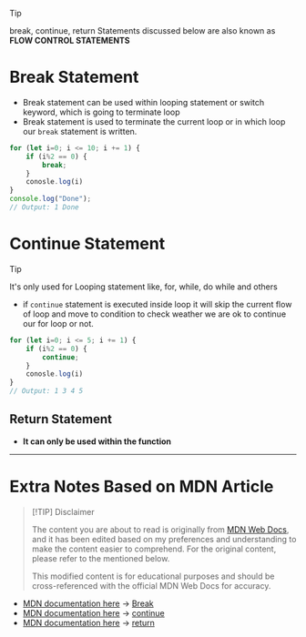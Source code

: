> [!TIP]
> break, continue, return Statements discussed below are also known as **FLOW CONTROL STATEMENTS**

# Break Statement

- Break statement can be used within looping statement or switch keyword, which is going to terminate loop
- Break statement is used to terminate the current loop or in which loop our `break` statement is written.

```js
for (let i=0; i <= 10; i += 1) {
	if (i%2 == 0) {
		break;
	}
	conosle.log(i)
}
console.log("Done");
// Output: 1 Done
```

# Continue Statement

> [!TIP]
> It's only used for Looping statement like, for, while, do while and others

- if `continue` statement is executed inside loop it will skip the current flow of loop and move to condition to check weather we are ok to continue our for loop or not.  

```js
for (let i=0; i <= 5; i += 1) {
	if (i%2 == 0) {
		continue;
	}
	conosle.log(i)
}
// Output: 1 3 4 5
```

## Return Statement

- **It can only be used within the function**
---

# Extra Notes Based on MDN Article

> [!TIP] Disclaimer
>
> The content you are about to read is originally from [MDN Web Docs](https://developer.mozilla.org/), and it has been edited based on my preferences and understanding to make the content easier to comprehend. For the original content, please refer to the mentioned below.
>
> This modified content is for educational purposes and should be cross-referenced with the official MDN Web Docs for accuracy.

- [MDN documentation here]() -> [Break](break.md)
- [MDN documentation here]() -> [continue](continue.md)
- [MDN documentation here]() -> [return](return.md)
